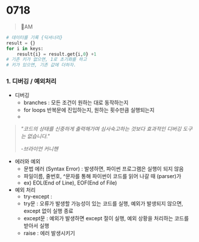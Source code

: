 # 0718

> 🌈AM

```python
# 데이터를 기록 {딕셔너리}
result = {}
for i in keys:
    result{i} = result.get{i,0} +1
# 기존 키가 없으면, 1로 초기화를 하고
# 키가 있으면, 기존 값에 더하자.

```



### 1. 디버깅 / 예외처리

- 디버깅
  - branches : 모든 조건이 원하는 대로 동작하는지
  - for loops 반복문에 진입하는지, 원하는 횟수만큼 실행되는지
  - 

> *"코드의 상태를 신중하게 출력해가며 심사숙고하는 것보다 효과적인 디버깅 도구는 없습니다."* 
>
> *-브라이언 커니헨*	



- 에러와 예외
  - 문법 에러 (Syntax Error) : 발생하면, 파이썬 프로그램은 실행이 되지 않음
  - 파일이름, 줄번호, ^문자를 통해 파이썬이 코드를 읽어 나갈 때 (parser)가 
  - ex) EOL(End of Line), EOF(End of File)
- 예외 처리
  - try-except : 
  - try문 : 오류가 발생할 가능성이 있는 코드를 실행, 예외가 발생되지 않으면, except 없이 실행 종료
  - except문 : 예외가 발생하면 except 절이 실행, 예외 상황을 처리하는 코드를 받아서 실행
  - raise : 에러 발생시키기 